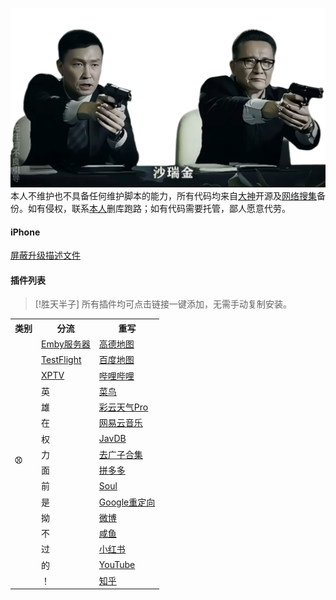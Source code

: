 [![Banner1](IMG/logo.png)](https://qi-ting-zhang.github.io/sileo/)
本人不维护也不具备任何维护脚本的能力，所有代码均来自[大神](https://t.me/lanjieguanggao/937429)开源及[网络搜集](https://m.baidu.com/?from=1029078t)备份。如有侵权，联系[本人](https://qi-ting-zhang.github.io/sileo/)删库跑路；如有代码需要托管，鄙人愿意代劳。

#### iPhone
[屏蔽升级描述文件](https://raw.githubusercontent.com/Qi-Ting-Zhang/repo/refs/heads/master/iPhone/noota18.mobileconfig)
#### 插件列表

> [!胜天半子]
> 所有插件均可点击链接一键添加，无需手动复制安装。
<table>
  <tr>
    <th>类别</th>
    <th>分流</th>
    <th>重写</th>
  </tr>
  <tr>
    <td rowspan="18"><strong>⚾</strong></td>
  <tr>
    <td><a href="https://quantumult.app/x/open-app/add-resource?remote-resource=%7B%0A%20%20%22filter_remote%22%20%3A%20%5B%0A%20%20%20%20%22https%3A%2F%2Fraw.githubusercontent.com%2FQi-Ting-Zhang%2Frepo%2Frefs%2Fheads%2Fmaster%2FPlugins%2Femby.plugin%2C%20tag%3DEmby%E5%88%86%E6%B5%81%2C%20update-interval%3D172800%2C%20opt-parser%3Dtrue%2C%20enabled%3Dtrue%22%0A%20%20%5D%0A%7D
    ">Emby服务器</a></td>
    <td><a href="https://quantumult.app/x/open-app/add-resource?remote-resource=%7B%0A%20%20%22rewrite_remote%22%20%3A%20%5B%0A%20%20%20%20%22https%3A%2F%2Fraw.githubusercontent.com%2FQi-Ting-Zhang%2Frepo%2Frefs%2Fheads%2Fmaster%2FPlugins%2Famap.plugin%2C%20tag%3D%E9%AB%98%E5%BE%B7%E5%9C%B0%E5%9B%BE%E5%8E%BB%E5%B9%BF%E5%AD%90%2C%20update-interval%3D172800%2C%20opt-parser%3Dtrue%2C%20enabled%3Dtrue%22%0A%20%20%5D%0A%7D
    ">高德地图</a></td>
  </tr>
  <tr>
    <td><a href="https://quantumult.app/x/open-app/add-resource?remote-resource=%7B%0A%20%20%22filter_remote%22%20%3A%20%5B%0A%20%20%20%20%22https%3A%2F%2Fraw.githubusercontent.com%2FQi-Ting-Zhang%2Frepo%2Frefs%2Fheads%2Fmaster%2FPlugins%2Ftestflight.plugin%2C%20tag%3DTestFlight%2C%20update-interval%3D172800%2C%20opt-parser%3Dtrue%2C%20enabled%3Dtrue%22%0A%20%20%5D%0A%7D
    ">TestFlight</td>
    <td><a href="https://quantumult.app/x/open-app/add-resource?remote-resource=%7B%0A%20%20%22rewrite_remote%22%20%3A%20%5B%0A%20%20%20%20%22https%3A%2F%2Fraw.githubusercontent.com%2FQi-Ting-Zhang%2Frepo%2Frefs%2Fheads%2Fmaster%2FPlugins%2Fbdmap.plugin%2C%20tag%3D%E7%99%BE%E5%BA%A6%E5%9C%B0%E5%9B%BE%E5%8E%BB%E5%B9%BF%E5%AD%90%2C%20update-interval%3D172800%2C%20opt-parser%3Dtrue%2C%20enabled%3Dtrue%22%0A%20%20%5D%0A%7D
    ">百度地图</a></td>
  </tr>
  <tr>
    <td><a href="https://quantumult.app/x/open-app/add-resource?remote-resource=%7B%0A%20%20%22filter_remote%22%20%3A%20%5B%0A%20%20%20%20%22https%3A%2F%2Fraw.githubusercontent.com%2FQi-Ting-Zhang%2Frepo%2Frefs%2Fheads%2Fmaster%2FPlugins%2Fxptv.plugin%2C%20tag%3DXPTV%2C%20update-interval%3D172800%2C%20opt-parser%3Dtrue%2C%20enabled%3Dtrue%22%0A%20%20%5D%0A%7D
    ">XPTV</td>
    <td><a href="https://quantumult.app/x/open-app/add-resource?remote-resource=%7B%0A%20%20%22rewrite_remote%22%20%3A%20%5B%0A%20%20%20%20%22https%3A%2F%2Fraw.githubusercontent.com%2FQi-Ting-Zhang%2Frepo%2Frefs%2Fheads%2Fmaster%2FPlugins%2Fbilibili.plugin%2C%20tag%3Dbilibili%2C%20update-interval%3D172800%2C%20opt-parser%3Dtrue%2C%20inserted-resource%3Dtrue%2C%20enabled%3Dtrue%22%0A%20%20%5D%0A%7D
    ">哔哩哔哩</a></td>
  </tr>
  <tr>
    <td>英</td>
    <td><a href="https://quantumult.app/x/open-app/add-resource?remote-resource=%7B%0A%20%20%22rewrite_remote%22%20%3A%20%5B%0A%20%20%20%20%22https%3A%2F%2Fraw.githubusercontent.com%2FQi-Ting-Zhang%2Frepo%2Frefs%2Fheads%2Fmaster%2FPlugins%2Fcainiao.plugin%2C%20tag%3D%E8%8F%9C%E9%B8%9F%2C%20update-interval%3D172800%2C%20opt-parser%3Dtrue%2C%20enabled%3Dtrue%22%0A%20%20%5D%0A%7D
    ">菜鸟</a></td>
  </tr>
  <tr>
    <td>雄</td>
    <td><a href="https://quantumult.app/x/open-app/add-resource?remote-resource=%7B%0A%20%20%22rewrite_remote%22%20%3A%20%5B%0A%20%20%20%20%22https%3A%2F%2Fraw.githubusercontent.com%2FQi-Ting-Zhang%2Frepo%2Frefs%2Fheads%2Fmaster%2FPlugins%2Fcaiyun.plugin%2C%20tag%3D%E5%BD%A9%E4%BA%91%E5%A4%A9%E6%B0%94Pro%2C%20update-interval%3D172800%2C%20opt-parser%3Dtrue%2C%20enabled%3Dtrue%22%0A%20%20%5D%0A%7D
    ">彩云天气Pro</a></td>
  </tr>
  <tr>
    <td>在</td>
    <td><a href="https://quantumult.app/x/open-app/add-resource?remote-resource=%7B%0A%20%20%22rewrite_remote%22%20%3A%20%5B%0A%20%20%20%20%22https%3A%2F%2Fraw.githubusercontent.com%2FQi-Ting-Zhang%2Frepo%2Frefs%2Fheads%2Fmaster%2FPlugins%2Fcloudmusic.plugin%2C%20tag%3D%E7%BD%91%E6%98%93%E4%BA%91%E9%9F%B3%E4%B9%90%2C%20update-interval%3D172800%2C%20opt-parser%3Dtrue%2C%20enabled%3Dtrue%22%0A%20%20%5D%0A%7D
    ">网易云音乐</a></td>
  </tr>
  <tr>
    <td>权</td>
    <td><a href="https://quantumult.app/x/open-app/add-resource?remote-resource=%7B%0A%20%20%22rewrite_remote%22%20%3A%20%5B%0A%20%20%20%20%22https%3A%2F%2Fraw.githubusercontent.com%2FQi-Ting-Zhang%2Frepo%2Frefs%2Fheads%2Fmaster%2FPlugins%2Fjavdb.plugin%2C%20tag%3DJavDB%E5%8E%BB%E5%B9%BF%E5%AD%90%2C%20update-interval%3D172800%2C%20opt-parser%3Dtrue%2C%20enabled%3Dtrue%22%0A%20%20%5D%0A%7D
    ">JavDB</a></td>
  </tr>
  <tr>
    <td>力</td>
    <td><a href="https://quantumult.app/x/open-app/add-resource?remote-resource=%7B%0A%20%20%22rewrite_remote%22%20%3A%20%5B%0A%20%20%20%20%22https%3A%2F%2Fraw.githubusercontent.com%2FQi-Ting-Zhang%2Frepo%2Frefs%2Fheads%2Fmaster%2FPlugins%2Fmyblockads.plugin%2C%20tag%3D%E5%8E%BB%E5%B9%BF%E5%AD%90%E5%90%88%E9%9B%86%2C%20update-interval%3D172800%2C%20opt-parser%3Dtrue%2C%20enabled%3Dtrue%22%0A%20%20%5D%0A%7D
    ">去广子合集</a></td>
  </tr>
  <tr>
    <td>面</td>
    <td><a href="https://quantumult.app/x/open-app/add-resource?remote-resource=%7B%0A%20%20%22rewrite_remote%22%20%3A%20%5B%0A%20%20%20%20%22https%3A%2F%2Fraw.githubusercontent.com%2FQi-Ting-Zhang%2Frepo%2Frefs%2Fheads%2Fmaster%2FPlugins%2Fpinduoduo.plugin%2C%20tag%3D%E6%8B%BC%E5%A4%95%E5%A4%95%E5%8E%BB%E5%B9%BF%E5%AD%90%2C%20update-interval%3D172800%2C%20opt-parser%3Dtrue%2C%20enabled%3Dtrue%22%0A%20%20%5D%0A%7D
    ">拼多多</a></td>
  </tr>
   <tr>
    <td>前</td>
    <td><a href="https://quantumult.app/x/open-app/add-resource?remote-resource=%7B%0A%20%20%22rewrite_remote%22%20%3A%20%5B%0A%20%20%20%20%22https%3A%2F%2Fraw.githubusercontent.com%2FQi-Ting-Zhang%2Frepo%2Frefs%2Fheads%2Fmaster%2FPlugins%2Fsoul.plugin%2C%20tag%3DSoul%E5%8E%BB%E5%B9%BF%E5%AD%90%2C%20update-interval%3D172800%2C%20opt-parser%3Dtrue%2C%20enabled%3Dtrue%22%0A%20%20%5D%0A%7D
    ">Soul</a></td>
  </tr>
   <tr>
    <td>是</td>
    <td><a href="https://quantumult.app/x/open-app/add-resource?remote-resource=%7B%0A%20%20%22rewrite_remote%22%20%3A%20%5B%0A%20%20%20%20%22https%3A%2F%2Fraw.githubusercontent.com%2FQi-Ting-Zhang%2Frepo%2Frefs%2Fheads%2Fmaster%2FPlugins%2Fwebpage.plugin%2C%20tag%3D%E7%99%BE%E5%BA%A6%E7%BD%91%E9%A1%B5%E5%8E%BB%E5%B9%BF%E5%91%8A%2B%E8%B0%B7%E6%AD%8C%E9%87%8D%E5%AE%9A%E5%90%91%40RuCu6%2C%20update-interval%3D172800%2C%20opt-parser%3Dtrue%2C%20enabled%3Dtrue%22%0A%20%20%5D%0A%7D
    ">Google重定向</a></td>
  </tr>
    <tr>
    <td>拗</td>
    <td><a href="https://quantumult.app/x/open-app/add-resource?remote-resource=%7B%0A%20%20%22rewrite_remote%22%20%3A%20%5B%0A%20%20%20%20%22https%3A%2F%2Fraw.githubusercontent.com%2FQi-Ting-Zhang%2Frepo%2Frefs%2Fheads%2Fmaster%2FPlugins%2Fweibo.plugin%2C%20tag%3D%E5%BE%AE%E5%8D%9A%E5%8E%BB%E5%B9%BF%E5%AD%90%2C%20update-interval%3D172800%2C%20opt-parser%3Dtrue%2C%20enabled%3Dtrue%22%0A%20%20%5D%0A%7D
    ">微博</a></td>
  </tr>
   <tr>
    <td>不</td>
    <td><a href="https://quantumult.app/x/open-app/add-resource?remote-resource=%7B%0A%20%20%22rewrite_remote%22%20%3A%20%5B%0A%20%20%20%20%22https%3A%2F%2Fraw.githubusercontent.com%2FQi-Ting-Zhang%2Frepo%2Frefs%2Fheads%2Fmaster%2FPlugins%2Fxianyu.plugin%2C%20tag%3D%E9%97%B2%E9%B1%BC%E5%8E%BB%E5%B9%BF%E5%AD%90%2C%20update-interval%3D172800%2C%20opt-parser%3Dtrue%2C%20enabled%3Dtrue%22%0A%20%20%5D%0A%7D
    ">咸鱼</a></td>
  </tr>
   <tr>
    <td>过</td>
    <td><a href="https://quantumult.app/x/open-app/add-resource?remote-resource=%7B%0A%20%20%22rewrite_remote%22%20%3A%20%5B%0A%20%20%20%20%22https%3A%2F%2Fraw.githubusercontent.com%2FQi-Ting-Zhang%2Frepo%2Frefs%2Fheads%2Fmaster%2FPlugins%2Fxiaohongshu.plugin%2C%20tag%3D%E5%B0%8F%E7%BA%A2%E4%B9%A6%E5%8E%BB%E9%9B%86%E7%BE%8E%2C%20update-interval%3D172800%2C%20opt-parser%3Dtrue%2C%20enabled%3Dtrue%22%0A%20%20%5D%0A%7D
    ">小红书</a></td>
  </tr>
   <tr>
    <td>的</td>
    <td><a href="https://quantumult.app/x/open-app/add-resource?remote-resource=%7B%0A%20%20%22rewrite_remote%22%20%3A%20%5B%0A%20%20%20%20%22https%3A%2F%2Fraw.githubusercontent.com%2FQi-Ting-Zhang%2Frepo%2Frefs%2Fheads%2Fmaster%2FPlugins%2Fyoutube.plugin%2C%20tag%3DYouTube%E5%8E%BB%E5%B9%BF%E5%AD%90%2C%20update-interval%3D172800%2C%20opt-parser%3Dtrue%2C%20enabled%3Dtrue%22%0A%20%20%5D%0A%7D
    ">YouTube</a></td>
  </tr>
  <tr>
    <td>！</td>
    <td><a href="https://quantumult.app/x/open-app/add-resource?remote-resource=%7B%0A%20%20%22rewrite_remote%22%20%3A%20%5B%0A%20%20%20%20%22https%3A%2F%2Fraw.githubusercontent.com%2FQi-Ting-Zhang%2Frepo%2Frefs%2Fheads%2Fmaster%2FPlugins%2Fzhihu.plugin%2C%20tag%3D%E7%9F%A5%E4%B9%8E%E5%8E%BB%E6%B3%BB%E8%8D%AF%2C%20update-interval%3D172800%2C%20opt-parser%3Dtrue%2C%20enabled%3Dtrue%22%0A%20%20%5D%0A%7D
    ">知乎</a></td>
  </tr>